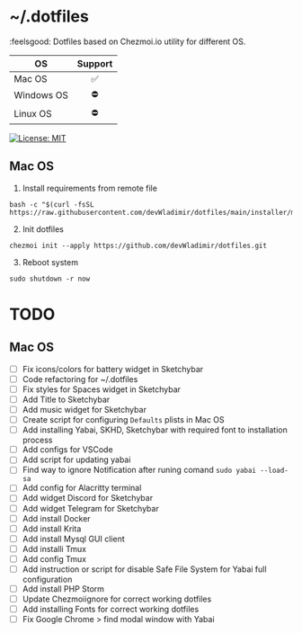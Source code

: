 # ~/.dotfiles
:feelsgood: Dotfiles based on Chezmoi.io utility for different OS.

| OS          | Support       |
| ----------- |:-------------:|
| Mac OS      | ✅           |
| Windows OS  | ⛔           |
| Linux OS    | ⛔           |

[![License: MIT](https://img.shields.io/badge/License-MIT-yellow.svg)](https://opensource.org/licenses/MIT)

## Mac OS

 1. Install requirements from remote file
 
 ```
 bash -c "$(curl -fsSL https://raw.githubusercontent.com/devWladimir/dotfiles/main/installer/macos.sh)"
 ```

 2. Init dotfiles
 
 ```
 chezmoi init --apply https://github.com/devWladimir/dotfiles.git
 ```

 3. Reboot system
 
 ```
 sudo shutdown -r now
 ```


 # TODO

 ## Mac OS
  - [ ] Fix icons/colors for battery widget in Sketchybar
  - [ ] Code refactoring for ~/.dotfiles
  - [ ] Fix styles for Spaces widget in Sketchybar
  - [ ] Add Title to Sketchybar
  - [ ] Add music widget for Sketchybar
  - [ ] Create script for configuring `Defaults` plists in Mac OS
  - [ ] Add installing Yabai, SKHD, Sketchybar with required font to installation process
  - [ ] Add configs for VSCode
  - [ ] Add script for updating yabai
  - [ ] Find way to ignore Notification after runing comand `sudo yabai --load-sa`
  - [ ] Add config for Alacritty terminal
  - [ ] Add widget Discord for Sketchybar
  - [ ] Add widget Telegram for Sketchybar
  - [ ] Add install Docker
  - [ ] Add install Krita
  - [ ] Add install Mysql GUI client
  - [ ] Add installi Tmux
  - [ ] Add config Tmux
  - [ ] Add instruction or script for disable Safe File System for Yabai full configuration
  - [ ] Add install PHP Storm
  - [ ] Update Chezmoiignore for correct working dotfiles
  - [ ] Add installing Fonts for correct working dotfiles
  - [ ] Fix Google Chrome > find modal window with Yabai 